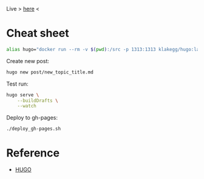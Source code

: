 Live > [here](http://suapapa.github.io/blog/) <

# Cheat sheet

```bash
alias hugo="docker run --rm -v $(pwd):/src -p 1313:1313 klakegg/hugo:latest"
```

Create new post:

```bash
hugo new post/new_topic_title.md
```

Test run:

```bash
hugo serve \
    --buildDrafts \
    --watch
```

Deploy to gh-pages:

```
./deploy_gh-pages.sh
```

# Reference

* [HUGO](https://gohugo.io/)
